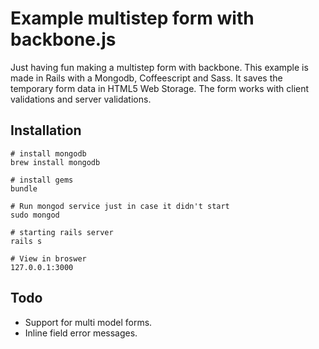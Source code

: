 # Example multistep form with backbone.js

Just having fun making a multistep form with backbone. This example is made in Rails with a Mongodb, Coffeescript and Sass. It saves the temporary form data in HTML5 Web Storage. The form works with client validations and server validations.

## Installation

    # install mongodb
    brew install mongodb

    # install gems
    bundle

    # Run mongod service just in case it didn't start
    sudo mongod 

    # starting rails server
    rails s

    # View in broswer
    127.0.0.1:3000

## Todo

* Support for multi model forms.
* Inline field error messages.